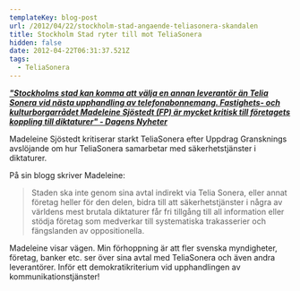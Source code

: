 ```yaml
---
templateKey: blog-post
url: /2012/04/22/stockholm-stad-angaende-teliasonera-skandalen
title: Stockholm Stad ryter till mot TeliaSonera
hidden: false
date: 2012-04-22T06:31:37.521Z
tags:
  - TeliaSonera
---
```


[**_"Stockholms stad kan komma att välja en annan leverantör än Telia Sonera vid nästa upphandling av telefonabonnemang. Fastighets- och kulturborgarrådet Madeleine Sjöstedt (FP) är mycket kritisk till företagets koppling till diktaturer" - Dagens Nyheter_**](http://www.dn.se/sthlm/stockholm-kan-valja-bort-telia)

Madeleine Sjöstedt kritiserar starkt TeliaSonera efter Uppdrag Gransknings avslöjande om hur TeliaSonera samarbetar med säkerhetstjänster i diktaturer.

På sin blogg skriver Madeleine:

> Staden ska inte genom sina avtal indirekt via Telia Sonera, eller annat företag heller för den delen, bidra till att säkerhetstjänster i några av världens mest brutala diktaturer får fri tillgång till all information eller stödja företag som medverkar till systematiska trakasserier och fängslanden av oppositionella.

Madeleine visar vägen. Min förhoppning är att fler svenska myndigheter, företag, banker etc. ser över sina avtal med TeliaSonera och även andra leverantörer. Inför ett demokratikriterium vid upphandlingen av kommunikationstjänster!
